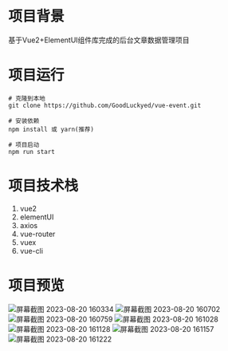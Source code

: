 # 项目背景
基于Vue2+ElementUI组件库完成的后台文章数据管理项目
# 项目运行
```
# 克隆到本地
git clone https://github.com/GoodLuckyed/vue-event.git

# 安装依赖
npm install 或 yarn(推荐)

# 项目启动
npm run start
```
# 项目技术栈
1. vue2
2. elementUI
3. axios
4. vue-router
5. vuex
6. vue-cli
# 项目预览
![屏幕截图 2023-08-20 160334](https://github.com/GoodLuckyed/vue-event/assets/114331338/90302d3b-d78c-4f6e-bae0-c646e3f034c1)
![屏幕截图 2023-08-20 160702](https://github.com/GoodLuckyed/vue-event/assets/114331338/b49a44f8-150e-40ba-aca1-efb71901b04f)
![屏幕截图 2023-08-20 160759](https://github.com/GoodLuckyed/vue-event/assets/114331338/b820d27d-f84b-4e0b-b2fa-977f5940beb1)
![屏幕截图 2023-08-20 161028](https://github.com/GoodLuckyed/vue-event/assets/114331338/768ca04e-f832-4a56-9270-5c8190fe3d0c)
![屏幕截图 2023-08-20 161128](https://github.com/GoodLuckyed/vue-event/assets/114331338/7bb5a8b0-77d3-45b2-9187-ffe33c641713)
![屏幕截图 2023-08-20 161157](https://github.com/GoodLuckyed/vue-event/assets/114331338/6211944b-f35b-491e-9d03-5d075b547c09)
![屏幕截图 2023-08-20 161222](https://github.com/GoodLuckyed/vue-event/assets/114331338/2391c84b-2539-42aa-aef3-f9842e3d4574)



